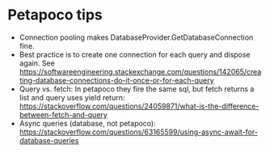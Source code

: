 # Petapoco tips

* Connection pooling makes DatabaseProvider.GetDatabaseConnection fine.
* Best practice is to create one connection for each query and dispose again. See <https://softwareengineering.stackexchange.com/questions/142065/creating-database-connections-do-it-once-or-for-each-query>
* Query vs. fetch: In petapoco they fire the same sql, but fetch returns a list and query uses yield return: <https://stackoverflow.com/questions/24059871/what-is-the-difference-between-fetch-and-query>
* Async queries (database, not petapoco): <https://stackoverflow.com/questions/63165599/using-async-await-for-database-queries>
